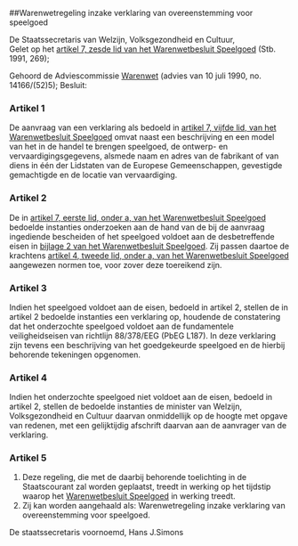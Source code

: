 <meta http-equiv='Content-Type' content='text/html; charset=utf-8' />

##Warenwetregeling inzake verklaring van overeenstemming voor speelgoed

De Staatssecretaris van Welzijn, Volksgezondheid en Cultuur,  
Gelet op het [artikel 7, zesde lid van het Warenwetbesluit Speelgoed](../../../../../../../../../AMvB/warenwetbesluit/speelgoed/BWBR0005094/README.md) (Stb. 1991, 269);

Gehoord de Adviescommissie [Warenwet](../../../../../../../../../wet/warenwet/BWBR0001969/README.md) (advies van 10 juli 1990, no. 14166/(52)5);
Besluit:    

### Artikel  1  

De aanvraag van een verklaring als bedoeld in [artikel 7, vijfde lid, van het Warenwetbesluit Speelgoed](../../../../../../../../../AMvB/warenwetbesluit/speelgoed/BWBR0005094/README.md) omvat naast een beschrijving en een model van het in de handel te brengen speelgoed, de ontwerp- en vervaardigingsgegevens, alsmede naam en adres van de fabrikant of van diens in één der Lidstaten van de Europese Gemeenschappen, gevestigde gemachtigde en de locatie van vervaardiging.  

### Artikel  2  

De in [artikel 7, eerste lid, onder a, van het Warenwetbesluit Speelgoed](../../../../../../../../../AMvB/warenwetbesluit/speelgoed/BWBR0005094/README.md) bedoelde instanties onderzoeken aan de hand van de bij de aanvraag ingediende bescheiden of het speelgoed voldoet aan de desbetreffende eisen in [bijlage 2 van het Warenwetbesluit Speelgoed](../../../../../../../../../AMvB/warenwetbesluit/speelgoed/BWBR0005094/README.md). Zij passen daartoe de krachtens [artikel 4, tweede lid, onder a, van het Warenwetbesluit Speelgoed](../../../../../../../../../AMvB/warenwetbesluit/speelgoed/BWBR0005094/README.md) aangewezen normen toe, voor zover deze toereikend zijn.  

### Artikel  3  

Indien het speelgoed voldoet aan de eisen, bedoeld in artikel 2, stellen de in artikel 2 bedoelde instanties een verklaring op, houdende de constatering dat het onderzochte speelgoed voldoet aan de fundamentele veiligheidseisen van richtlijn 88/378/EEG (PbEG L187). In deze verklaring zijn tevens een beschrijving van het goedgekeurde speelgoed en de hierbij behorende tekeningen opgenomen.  

### Artikel  4  

Indien het onderzochte speelgoed niet voldoet aan de eisen, bedoeld in artikel 2, stellen de bedoelde instanties de minister van Welzijn, Volksgezondheid en Cultuur daarvan onmiddellijk op de hoogte met opgave van redenen, met een gelijktijdig afschrift daarvan aan de aanvrager van de verklaring.  

### Artikel  5  

1.  Deze regeling, die met de daarbij behorende toelichting in de Staatscourant zal worden geplaatst, treedt in werking op het tijdstip waarop het [Warenwetbesluit Speelgoed](../../../../../../../../../AMvB/warenwetbesluit/speelgoed/BWBR0005094/README.md) in werking treedt.   
2.  Zij kan worden aangehaald als: Warenwetregeling inzake verklaring van overeenstemming voor speelgoed.   

De 
staatssecretaris voornoemd, 
Hans J.Simons    

